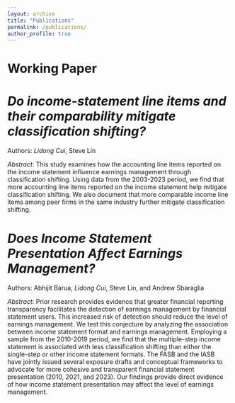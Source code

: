 ```yaml
---
layout: archive
title: "Publications"
permalink: /publications/
author_profile: true
---
```


Working Paper
======
*Do income-statement line items and their comparability mitigate classification shifting?*
===

Authors: *Lidong Cui*, Steve Lin

*Abstract*:
This study examines how the accounting line items reported on the income statement influence earnings management through classification shifting. Using data from the 2003-2023 period, we find that more accounting line items reported on the income statement help mitigate classification shifting. We also document that more comparable income line items among peer firms in the same industry further mitigate classification shifting. 

*Does Income Statement Presentation Affect Earnings Management?*
===

Authors: Abhijit Barua, *Lidong Cui*, Steve Lin, and Andrew Sbaraglia

*Abstract*:
Prior research provides evidence that greater financial reporting transparency facilitates the detection of earnings management by financial statement users. This increased risk of detection should reduce the level of earnings management. We test this conjecture by analyzing the association between income statement format and earnings management. Employing a sample from the 2010-2019 period, we find that the multiple-step income statement is associated with less classification shifting than either the single-step or other income statement formats. The FASB and the IASB have jointly issued several exposure drafts and conceptual frameworks to advocate for more cohesive and transparent financial statement presentation (2010, 2021, and 2023). Our findings provide direct evidence of how income statement presentation may affect the level of earnings management.

